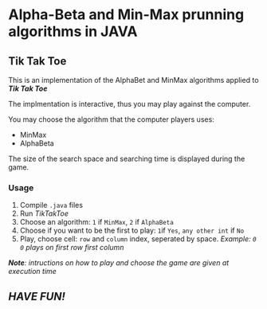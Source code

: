 # Alpha-Beta and Min-Max prunning algorithms in JAVA

## Tik Tak Toe
This is an implementation of the AlphaBet and MinMax algorithms applied to **_Tik Tak Toe_**

The implmentation is interactive, thus you may play against the computer.

You may choose the algorithm that the computer players uses:

* MinMax
* AlphaBeta

The size of the search space and searching time is displayed during the game.

### Usage
1. Compile `.java` files
2. Run _TikTakToe_
3. Choose an algorithm: `1` if `MinMax`, `2` if `AlphaBeta`
4. Choose if you want to be the first to play: `1`if `Yes`, `any other int` if `No`
5. Play, choose cell: `row` and `column` index, seperated by space. _Example: `0 0` plays on first row first column_ 

**_Note_**_: intructions on how to play and choose the game are given at execution time_

## _HAVE FUN!_
